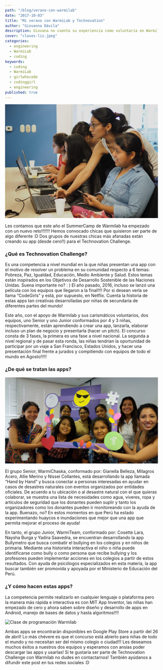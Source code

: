 ```yaml
---
path: "/blog/verano-con-warmilab"
date: "2017-10-03"
title: "Mi verano con WarmiLab y Technovation"
author: "Giovanna Dávila"
description: Giovana no cuenta su experiencia como voluntaria en Warmilab y cómo el equipo WarmiChaska creó su primera aplicación móbil para el concurso de Technovation.
cover: "clases-liz.jpeg"
categories:
  - engineering
  - WarmiLab
  - coding
keywords:
  - coding
  - WarmiLab
  - girlwhocode
  - codinggirl
  - engineering
published: true
---
```


![](./clases-liz.jpeg "Niñas aprendiendo a programar")

Les contamos que este año el SummerCamp de Warmilab ha empezado con un nuevo reto!!!!!!! Hemos convocado chicas que quisieron ser parte de algo diferente :D Dos grupos de nuestras chicas más afanadas están creando su app (desde cero!!) para el Technovation Challenge.

### ¿Qué es Technovation Challenge?

Es una competencia a nivel mundial en la que niñas presentan una app con el motivo de resolver un problema en su comunidad respecto a 6 temas: Pobreza, Paz, Igualdad, Educación, Medio Ambiente y Salud. Estos temas están inspirados en los Objetivos de Desarrollo Sostenible de las Naciones Unidas. Suena importante no? : )
El año pasado, 2016, incluso se lanzó una película con los equipos que llegaron a la final!!!! Por si desean verla se llama “CodeGirls” y está, por supuesto, en Netflix. Cuenta la historia de estas apps tan creativas desarrolladas por niñas de secundaria de diferentes partes del mundo!

Este año, con el apoyo de Warmilab y sus carismáticos voluntarios, dos equipos, uno Senior y uno Junior conformados por 4 y 3 niñas, respectivamente, están aprendiendo a crear una app, lanzarla, elaborar incluso un plan de negocio y presentarla (hacer un pitch). El concurso consta de 3 fases, la primera es una fase a nivel nacional. La segunda a nivel regional y de pasar esta ronda, las niñas tendrían la oportunidad de participar por un viaje a San Francisco, Estados Unidos, y hacer una presentación final frente a jurados y compitiendo con equipos de todo el mundo en Agosto!!!!!

### ¿De qué se tratan las apps?

![Equipo Warmi Chaska](./WarmiChaska.jpeg "Equipo Warmi Chaska")

El grupo Senior, WarmiChaska, conformado por: Gianella Belleza, Milagros Acero, Allie Merino y Nissei Collantes, está desarrollando la app llamada “Hand by Hand” y busca conectar a personas interesadas en ayudar en casos de desastres naturales con eventos organizados por entidades oficiales. De acuerdo a tu ubicación o al desastre natural con el que quieras colaborar, se muestra una lista de necesidades como agua, víveres, ropa y artículos de seguridad que los donantes pueden suplir y tanto los organizadores como los donantes pueden ir monitoreando con la ayuda de la app. Buenazo, no? En estos momentos en que Perú ha estado experimentando huaycos e inundaciones que mejor que una app que permita mejorar el proceso de ayuda!

En tanto, el grupo Junior, WarmiTeam, conformado por: Cosette Lara, Naysha Burga y Yadira Saavedra, se encuentran desarrollando la app Bullymetro que busca combatir el bullying en los colegios y en niños de primaria. Mediante una historieta interactiva el niño o niña puede identificarse como bully o como persona que recibe bullying y los profesores pueden implementar acciones en los colegios a partir de estos resultados. Con ayuda de psicólogos especializados en esta materia, la app buscar también ser promovida y apoyada por el Ministerio de Educación del Perú.

### ¿Y cómo hacen estas apps?

La competencia permite realizarlo en cualquier lenguaje o plataforma pero la manera más rápida e interactiva es con MIT App Inventor, las niñas han empezado de cero y ahora saben sobre diseño y desarrollo de apps en Android, manejo de bases de datos y hasta algoritmos!!!!

![Clase de programación Warmilab](./P2180258.JPG "Clase de programación Warmilab")

Ambas apps se encontrarán disponibles en Google Play Store a partir del 26 de abril!
Lo más chévere es que el concurso está abierto para niñas de todo el mundo y no necesitan ser del mismo colegio o ciudad!!! Les deseamos muchos éxitos a nuestros dos equipos y esperamos con ansias poder descargar las apps y usarlas!
Si te gustaría ser parte de Technovation Challenge con Warmilab no dudes en contactarnos! También ayúdanos a difundir este post en tus redes sociales :D

